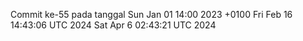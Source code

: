 Commit ke-55 pada tanggal Sun Jan 01 14:00 2023 +0100
Fri Feb 16 14:43:06 UTC 2024
Sat Apr  6 02:43:21 UTC 2024
